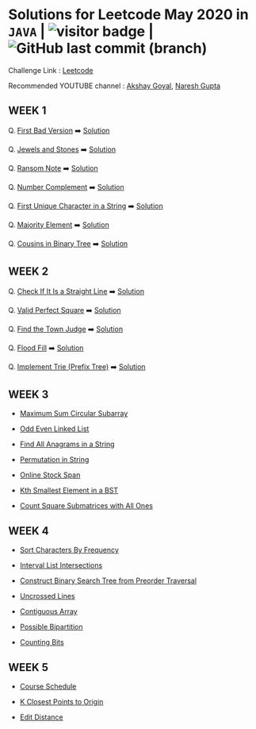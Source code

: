 # Solutions for Leetcode May 2020 in `JAVA` | <img src="https://visitor-badge.glitch.me/badge?page_id=abhisheksurve45.leetcode-may-2020" alt="visitor badge"/> | ![GitHub last commit (branch)](https://img.shields.io/github/last-commit/abhisheksurve45/leetcode-may-2020/master)


Challenge Link : [Leetcode](https://leetcode.com/explore/challenge/card/may-leetcoding-challenge/)

Recommended YOUTUBE channel : [Akshay Goyal](https://www.youtube.com/playlist?list=PLk3HmtBxW9XWOVr8KgHHSTExTZgl354ia), [Naresh Gupta](https://www.youtube.com/playlist?list=PLamEquLLzOtiZz7VdMpVA5a-WK9TUe6JY)


## WEEK 1

Q. [First Bad Version](https://leetcode.com/explore/challenge/card/may-leetcoding-challenge/534/week-1-may-1st-may-7th/3316/)  ➡️ [Solution](https://github.com/abhisheksurve45/leetcode-may-2020/blob/master/WEEK1/FirstBadVersion.java)

Q. [Jewels and Stones](https://leetcode.com/explore/challenge/card/may-leetcoding-challenge/534/week-1-may-1st-may-7th/3317/)  ➡️ [Solution](https://github.com/abhisheksurve45/leetcode-may-2020/blob/master/WEEK1/JewelsandStones.java)

Q. [Ransom Note](https://leetcode.com/explore/challenge/card/may-leetcoding-challenge/534/week-1-may-1st-may-7th/3318/)  ➡️ [Solution](https://github.com/abhisheksurve45/leetcode-may-2020/blob/master/WEEK1/RansomNote.java)

Q. [Number Complement](https://leetcode.com/explore/challenge/card/may-leetcoding-challenge/534/week-1-may-1st-may-7th/3319/)  ➡️ [Solution](https://github.com/abhisheksurve45/leetcode-may-2020/blob/master/WEEK1/NumberComplement.java)

Q. [First Unique Character in a String](https://leetcode.com/explore/challenge/card/may-leetcoding-challenge/534/week-1-may-1st-may-7th/3320/)  ➡️ [Solution](https://github.com/abhisheksurve45/leetcode-may-2020/blob/master/WEEK1/FirstUniqueCharacterinString.java)

Q. [Majority Element](https://leetcode.com/explore/challenge/card/may-leetcoding-challenge/534/week-1-may-1st-may-7th/3321/)  ➡️ [Solution](https://github.com/abhisheksurve45/leetcode-may-2020/blob/master/WEEK1/MajorityElement.java)

Q. [Cousins in Binary Tree](https://leetcode.com/explore/challenge/card/may-leetcoding-challenge/534/week-1-may-1st-may-7th/3322/)  ➡️ [Solution](https://github.com/abhisheksurve45/leetcode-may-2020/blob/master/WEEK1/CousinsinBinaryTree.java)

## WEEK 2

Q. [Check If It Is a Straight Line](https://leetcode.com/explore/challenge/card/may-leetcoding-challenge/535/week-2-may-8th-may-14th/3323/)  ➡️ [Solution](https://github.com/abhisheksurve45/leetcode-may-2020/blob/master/WEEK2/CheckIfStraightLine.java)

Q. [Valid Perfect Square](https://leetcode.com/explore/challenge/card/may-leetcoding-challenge/535/week-2-may-8th-may-14th/3324/)  ➡️ [Solution](https://github.com/abhisheksurve45/leetcode-may-2020/blob/master/WEEK2/ValidPerfectSquare.java)

Q. [Find the Town Judge](https://leetcode.com/explore/challenge/card/may-leetcoding-challenge/535/week-2-may-8th-may-14th/3325/)  ➡️ [Solution](https://github.com/abhisheksurve45/leetcode-may-2020/blob/master/WEEK2/FindtheTownJudge.java)

Q. [Flood Fill](https://leetcode.com/explore/challenge/card/may-leetcoding-challenge/535/week-2-may-8th-may-14th/3326/)  ➡️ [Solution](https://github.com/abhisheksurve45/leetcode-may-2020/blob/master/WEEK2/FloodFill.java)

Q. [Implement Trie (Prefix Tree)](https://leetcode.com/explore/challenge/card/may-leetcoding-challenge/535/week-2-may-8th-may-14th/3329/)  ➡️ [Solution](https://github.com/abhisheksurve45/leetcode-may-2020/blob/master/WEEK2/Trie.java)

## WEEK 3

* [Maximum Sum Circular Subarray](https://github.com/abhisheksurve45/leetcode-may-2020/blob/master/WEEK3/MaximumSumCircularSubarray.java)

* [Odd Even Linked List](https://github.com/abhisheksurve45/leetcode-may-2020/blob/master/WEEK3/OddEvenLinkedList.java)

* [Find All Anagrams in a String](https://github.com/abhisheksurve45/leetcode-may-2020/blob/master/WEEK3/FindAllAnagramsinString.java)

* [Permutation in String](https://github.com/abhisheksurve45/leetcode-may-2020/blob/master/WEEK3/PermutationinString.java)

* [Online Stock Span](https://github.com/abhisheksurve45/leetcode-may-2020/blob/master/WEEK3/OnlineStockSpan.java)

* [Kth Smallest Element in a BST](https://github.com/abhisheksurve45/leetcode-may-2020/blob/master/WEEK3/KSmallestElementinBST.java)

* [Count Square Submatrices with All Ones](https://github.com/abhisheksurve45/leetcode-may-2020/blob/master/WEEK3/CountSquareSubmatriceswithAllOnes.java)

## WEEK 4

* [Sort Characters By Frequency](https://github.com/abhisheksurve45/leetcode-may-2020/blob/master/WEEK4/SortCharactersByFrequency.java)

* [Interval List Intersections](https://github.com/abhisheksurve45/leetcode-may-2020/blob/master/WEEK4/IntervalListIntersections.java)

* [Construct Binary Search Tree from Preorder Traversal](https://github.com/abhisheksurve45/leetcode-may-2020/blob/master/WEEK4/ConstructBSTfromPreorderTraversal.java)

* [Uncrossed Lines](https://github.com/abhisheksurve45/leetcode-may-2020/blob/master/WEEK4/UncrossedLines.java)

* [Contiguous Array](https://github.com/abhisheksurve45/leetcode-may-2020/blob/master/WEEK4/ContiguousArray.java)

* [Possible Bipartition](https://github.com/abhisheksurve45/leetcode-may-2020/blob/master/WEEK4/PossibleBipartition.java)

* [Counting Bits](https://github.com/abhisheksurve45/leetcode-may-2020/blob/master/WEEK4/CountingBits.java)

## WEEK 5

* [Course Schedule](https://github.com/abhisheksurve45/leetcode-may-2020/blob/master/WEEK5/CourseSchedule.java)

* [K Closest Points to Origin](https://github.com/abhisheksurve45/leetcode-may-2020/blob/master/WEEK5/KClosestPointstoOrigin.java)

* [Edit Distance](https://github.com/abhisheksurve45/leetcode-may-2020/blob/master/WEEK5/EditDistance.java)
